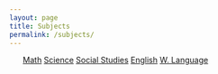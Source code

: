 ```yaml
---
layout: page
title: Subjects
permalink: /subjects/
---
```


<html>
<style>
ul li {display: inline-block;}
ul li:hover {background: #575757;
             color:  #575757;}
ul li:hover ul {display: block;}
ul li ul {
  position: absolute;
  width: 200px;
  display: none;
  background:  #575757;
}
ul li ul li {
  color: white;
  display: block;
  background:  #575757;
}

</style>
<body>

<div>
  <ul class="button-list">
    <li class="button">
      <a href="#">Math</a>
        <ul>
          <li>Algebra 1</li>
          <li>Algebra 2</li>
          <li>Geometry</li>
          <li>Pre Calculus</li>
          <li>Calculus</li>
        </ul>
    </li>
    <li class="button">
      <a href="#">Science</a>
      <ul>
        <li>Biology</li>       
        <li>Chemistry</li>
        <li>Environmental Science</li>
      </ul>
    </li>
    <li class="button">
      <a href="#">Social Studies</a>
        <ul>
          <li><a href="#">U.S. History</a></li>
          <li><a href="#">World History</a></li>
          <li><a href="#">Government and Civics</a></li>
        </ul>
    </li>
    <li class="button">
      <a href="#">English</a>
        <ul>
          <li>Grammer</li>
          <li>Literature</li>
          <li>AP Prep</li>
        </ul>
    </li>
    <li class="button">
      <a href="#">W. Language</a>
        <ul>
          <li><a href="#">Spanish</a></li>
        </ul>
    </li>
    <li>


